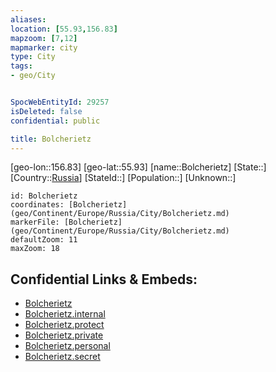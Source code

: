 ```yaml
---
aliases: 
location: [55.93,156.83]
mapzoom: [7,12] 
mapmarker: city 
type: City
tags:
- geo/City


SpocWebEntityId: 29257
isDeleted: false
confidential: public

title: Bolcherietz
---
```

[geo-lon::156.83]
[geo-lat::55.93]
[name::Bolcherietz]
[State::]
[Country::[Russia](geo/Continent/Europe/Russia.md)]
[StateId::]
[Population::]
[Unknown::]


```leaflet
id: Bolcherietz
coordinates: [Bolcherietz](geo/Continent/Europe/Russia/City/Bolcherietz.md)
markerFile: [Bolcherietz](geo/Continent/Europe/Russia/City/Bolcherietz.md)
defaultZoom: 11 
maxZoom: 18
```


## Confidential Links & Embeds: 
- [Bolcherietz](../../../../../../_public/geo/Continent/Europe/Russia/City/Bolcherietz.md) 
- [Bolcherietz.internal](../../../../../../_internal/geo/Continent/Europe/Russia/City/Bolcherietz.internal.md) 
- [Bolcherietz.protect](../../../../../../_protect/geo/Continent/Europe/Russia/City/Bolcherietz.protect.md) 
- [Bolcherietz.private](../../../../../../_private/geo/Continent/Europe/Russia/City/Bolcherietz.private.md) 
- [Bolcherietz.personal](../../../../../../_personal/geo/Continent/Europe/Russia/City/Bolcherietz.personal.md) 
- [Bolcherietz.secret](../../../../../../_secret/geo/Continent/Europe/Russia/City/Bolcherietz.secret.md) 
